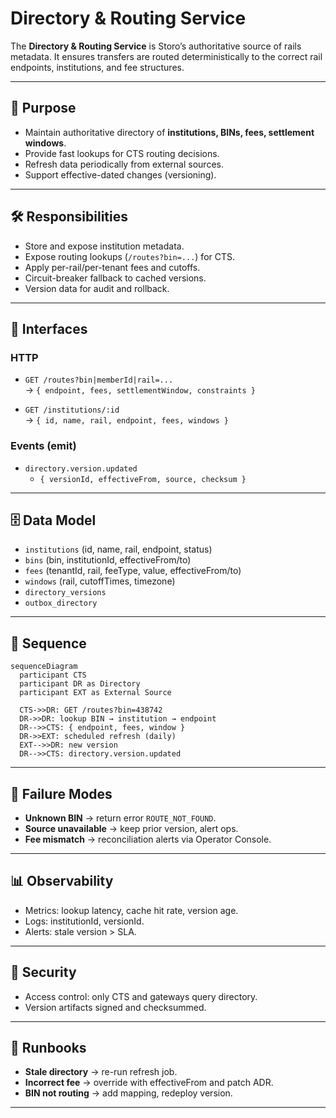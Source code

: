 # Directory & Routing Service

The **Directory & Routing Service** is Storo’s authoritative source of rails metadata. It ensures transfers are routed deterministically to the correct rail endpoints, institutions, and fee structures.

---

## 🎯 Purpose
- Maintain authoritative directory of **institutions, BINs, fees, settlement windows**.  
- Provide fast lookups for CTS routing decisions.  
- Refresh data periodically from external sources.  
- Support effective-dated changes (versioning).

---

## 🛠 Responsibilities
- Store and expose institution metadata.  
- Expose routing lookups (`/routes?bin=...`) for CTS.  
- Apply per-rail/per-tenant fees and cutoffs.  
- Circuit-breaker fallback to cached versions.  
- Version data for audit and rollback.

---

## 🔌 Interfaces

### HTTP
- `GET /routes?bin|memberId|rail=...`  
  → `{ endpoint, fees, settlementWindow, constraints }`

- `GET /institutions/:id`  
  → `{ id, name, rail, endpoint, fees, windows }`

### Events (emit)
- `directory.version.updated`  
  - `{ versionId, effectiveFrom, source, checksum }`

---

## 🗄 Data Model
- `institutions` (id, name, rail, endpoint, status)  
- `bins` (bin, institutionId, effectiveFrom/to)  
- `fees` (tenantId, rail, feeType, value, effectiveFrom/to)  
- `windows` (rail, cutoffTimes, timezone)  
- `directory_versions`  
- `outbox_directory`  

---

## 📐 Sequence

```mermaid
sequenceDiagram
  participant CTS
  participant DR as Directory
  participant EXT as External Source

  CTS->>DR: GET /routes?bin=438742
  DR->>DR: lookup BIN → institution → endpoint
  DR-->>CTS: { endpoint, fees, window }
  DR->>EXT: scheduled refresh (daily)
  EXT-->>DR: new version
  DR-->>CTS: directory.version.updated
```

---

## 🚨 Failure Modes
- **Unknown BIN** → return error `ROUTE_NOT_FOUND`.  
- **Source unavailable** → keep prior version, alert ops.  
- **Fee mismatch** → reconciliation alerts via Operator Console.

---

## 📊 Observability
- Metrics: lookup latency, cache hit rate, version age.  
- Logs: institutionId, versionId.  
- Alerts: stale version > SLA.

---

## 🔐 Security
- Access control: only CTS and gateways query directory.  
- Version artifacts signed and checksummed.

---

## 🧭 Runbooks
- **Stale directory** → re-run refresh job.  
- **Incorrect fee** → override with effectiveFrom and patch ADR.  
- **BIN not routing** → add mapping, redeploy version.

---
